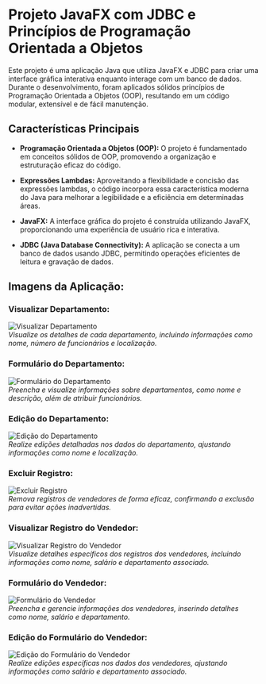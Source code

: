 # Projeto JavaFX com JDBC e Princípios de Programação Orientada a Objetos

Este projeto é uma aplicação Java que utiliza JavaFX e JDBC para criar uma interface gráfica interativa enquanto interage com um banco de dados. Durante o desenvolvimento, foram aplicados sólidos princípios de Programação Orientada a Objetos (OOP), resultando em um código modular, extensível e de fácil manutenção.

## Características Principais

- **Programação Orientada a Objetos (OOP):** O projeto é fundamentado em conceitos sólidos de OOP, promovendo a organização e estruturação eficaz do código.

- **Expressões Lambdas:** Aproveitando a flexibilidade e concisão das expressões lambdas, o código incorpora essa característica moderna do Java para melhorar a legibilidade e a eficiência em determinadas áreas.

- **JavaFX:** A interface gráfica do projeto é construída utilizando JavaFX, proporcionando uma experiência de usuário rica e interativa.

- **JDBC (Java Database Connectivity):** A aplicação se conecta a um banco de dados usando JDBC, permitindo operações eficientes de leitura e gravação de dados.

## Imagens da Aplicação:

### Visualizar Departamento:
![Visualizar Departamento](https://github.com/MatheusMnz/ProjetoFinal-Pc2/blob/main/Final_Project_PC2/src/main/java/javafx_jdbc/assets/ViewDepartment.png)
*<br>Visualize os detalhes de cada departamento, incluindo informações como nome, número de funcionários e localização.*

### Formulário do Departamento:
![Formulário do Departamento](https://github.com/MatheusMnz/ProjetoFinal-Pc2/blob/main/Final_Project_PC2/src/main/java/javafx_jdbc/assets/ViewDepartmentForm.png)
*<br>Preencha e visualize informações sobre departamentos, como nome e descrição, além de atribuir funcionários.*

### Edição do Departamento:
![Edição do Departamento](https://github.com/MatheusMnz/ProjetoFinal-Pc2/blob/main/Final_Project_PC2/src/main/java/javafx_jdbc/assets/ViewDepartmentEdit.png)
*<br>Realize edições detalhadas nos dados do departamento, ajustando informações como nome e localização.*

### Excluir Registro:
![Excluir Registro](https://github.com/MatheusMnz/ProjetoFinal-Pc2/blob/main/Final_Project_PC2/src/main/java/javafx_jdbc/assets/ViewFormVendedorExcluir.png)
*<br>Remova registros de vendedores de forma eficaz, confirmando a exclusão para evitar ações inadvertidas.*

### Visualizar Registro do Vendedor:
![Visualizar Registro do Vendedor](https://github.com/MatheusMnz/ProjetoFinal-Pc2/blob/main/Final_Project_PC2/src/main/java/javafx_jdbc/assets/ViewRegistroVendedor.png)
*<br>Visualize detalhes específicos dos registros dos vendedores, incluindo informações como nome, salário e departamento associado.*

### Formulário do Vendedor:
![Formulário do Vendedor](https://github.com/MatheusMnz/ProjetoFinal-Pc2/blob/main/Final_Project_PC2/src/main/java/javafx_jdbc/assets/ViewFormVendedor.png)
*<br>Preencha e gerencie informações dos vendedores, inserindo detalhes como nome, salário e departamento.*

### Edição do Formulário do Vendedor:
![Edição do Formulário do Vendedor](https://github.com/MatheusMnz/ProjetoFinal-Pc2/blob/main/Final_Project_PC2/src/main/java/javafx_jdbc/assets/ViewVendedorEdit.png)
*<br>Realize edições específicas nos dados dos vendedores, ajustando informações como salário e departamento associado.*
